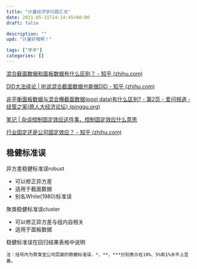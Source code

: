 ```yaml
---
title: "计量经济学问题汇总"
date: 2021-05-31T14:14:45+08:00
draft: false

description: ""
upd: "计量好难啊！"

tags: ["学术"]
categories: []
---
```




[混合截面数据和面板数据有什么区别？ - 知乎 (zhihu.com)](https://www.zhihu.com/question/302837292)

[DID大法续论 | 听说混合截面数据也能做DID - 知乎 (zhihu.com)](https://zhuanlan.zhihu.com/p/343081715)

[非平衡面板数据与混合横截面数据(pool data)有什么区别? - 第2页 - 爱问频道 - 经管之家(原人大经济论坛) (pinggu.org)](https://bbs.pinggu.org/thread-1344786-2-1.html)

[笔记 | 杂谈控制固定效应这件事，控制固定效应什么意思](https://blog.csdn.net/Claire_chen_jia/article/details/116244528)

[行业固定还是公司固定效应？ - 知乎 (zhihu.com)](https://www.zhihu.com/question/324046090)

## 稳健标准误

异方差稳健标准误robust

- 可以修正异方差
- 适用于截面数据
- 别名White(1980)标准误

聚类稳健标准误cluster

- 可以修正异方差与组内自相关
- 适用于面板数据

稳健标准误在回归结果表格中说明

```
注：括号内为聚类至公司层面的稳健标准误，*、**、***分别表示在10%、5%和1%水平上显著。
```



